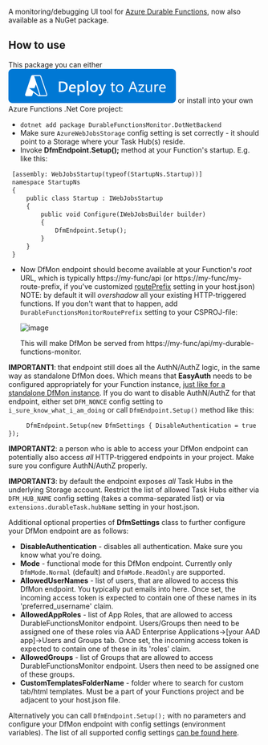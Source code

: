 A monitoring/debugging UI tool for [Azure Durable Functions](https://docs.microsoft.com/en-us/azure/azure-functions/durable/durable-functions-overview), now also available as a NuGet package.
## How to use

This package you can either [![Deploy to Azure](https://raw.githubusercontent.com/Azure/azure-quickstart-templates/master/1-CONTRIBUTION-GUIDE/images/deploytoazure.svg?sanitize=true)](https://portal.azure.com/#create/Microsoft.Template/uri/https%3A%2F%2Fraw.githubusercontent.com%2Fmicrosoft%2FDurableFunctionsMonitor%2Fmain%2Fdurablefunctionsmonitor.dotnetbackend%2Farm-template.json) or install into your own Azure Functions .Net Core project:

  * `dotnet add package DurableFunctionsMonitor.DotNetBackend`
  * Make sure `AzureWebJobsStorage` config setting is set correctly - it should point to a Storage where your Task Hub(s) reside.
  * Invoke **DfmEndpoint.Setup();** method at your Function's startup. E.g. like this:

   ```
	[assembly: WebJobsStartup(typeof(StartupNs.Startup))]
	namespace StartupNs 
	{
		public class Startup : IWebJobsStartup
		{
			public void Configure(IWebJobsBuilder builder)
			{
				DfmEndpoint.Setup();
			}
		}
	}
   ```


  * Now DfMon endpoint should become available at your Function's *root* URL, which is typically https://my-func/api (or https://my-func/my-route-prefix, if you've customized [routePrefix](https://microsoft.github.io/AzureTipsAndTricks/blog/tip64.html) setting in your host.json)
     NOTE: by default it will *overshadow* all your existing HTTP-triggered functions. If you don't want that to happen, add `DurableFunctionsMonitorRoutePrefix` setting to your CSPROJ-file:
          
     ![image](https://raw.githubusercontent.com/microsoft/DurableFunctionsMonitor/main/readme/screenshots/DurableFunctionsMonitorRoutePrefix.png)


     This will make DfMon be served from https://my-func/api/my-durable-functions-monitor.

 
   **IMPORTANT1**: that endpoint still does all the AuthN/AuthZ logic, in the same way as standalone DfMon does. Which means that **EasyAuth** needs to be configured appropriately for your Function instance, [just like for a standalone DfMon instance](https://github.com/microsoft/DurableFunctionsMonitor/tree/main/durablefunctionsmonitor.dotnetbackend#how-to-run). If you do want to disable AuthN/AuthZ for that endpoint, either set `DFM_NONCE` config setting to `i_sure_know_what_i_am_doing` or call `DfmEndpoint.Setup()` method like this:

   ```
        DfmEndpoint.Setup(new DfmSettings { DisableAuthentication = true });
   ```


   **IMPORTANT2**: a person who is able to access your DfMon endpoint can potentially also access *all* HTTP-triggered endpoints in your project. Make sure you configure AuthN/AuthZ properly.

   **IMPORTANT3**: by default the endpoint exposes *all* Task Hubs in the underlying Storage account. Restrict the list of allowed Task Hubs either via `DFM_HUB_NAME` config setting (takes a comma-separated list) or via `extensions.durableTask.hubName` setting in your host.json.

Additional optional properties of **DfmSettings** class to further configure your DfMon endpoint are as follows:
* **DisableAuthentication** - disables all authentication. Make sure you know what you're doing.
* **Mode** - functional mode for this DfMon endpoint. Currently only `DfmMode.Normal` (default) and `DfmMode.ReadOnly` are supported.
* **AllowedUserNames** - list of users, that are allowed to access this DfMon endpoint. You typically put emails into here. Once set, the incoming access token is expected to contain one of these names in its 'preferred_username' claim.
* **AllowedAppRoles** - list of App Roles, that are allowed to access DurableFunctionsMonitor endpoint. Users/Groups then need to be assigned one of these roles via AAD Enterprise Applications->[your AAD app]->Users and Groups tab. Once set, the incoming access token is expected to contain one of these in its 'roles' claim.
* **AllowedGroups** - list of Groups that are allowed to access DurableFunctionsMonitor endpoint. Users then need to be assigned one of these groups.
* **CustomTemplatesFolderName** - folder where to search for custom tab/html templates. Must be a part of your Functions project and be adjacent to your host.json file.
 
Alternatively you can call `DfmEndpoint.Setup();` with no parameters and configure your DfMon endpoint with config settings (environment variables). The list of all supported config settings [can be found here](https://github.com/microsoft/DurableFunctionsMonitor/tree/main/durablefunctionsmonitor.dotnetbackend#config-setting-reference).

